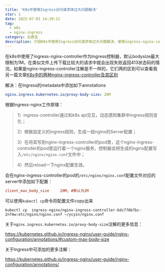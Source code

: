 ```yaml
---
title: 'K8s中使用Ingress访问请求体过大问题解决'
star: 1
date: 2022-07-01 14:29:11
tag:
  - k8s
  - nginx-ingress
category: 云原生
description: 介绍K8s中使用Ingress访问请求体过大问题解决、使用ingress-nginx-controller
---
```


在k8s中使用了ingress-nginx-controller作为Ingress控制器，默认bodysize最大限制为1M，在类似文件上传下载比较大的请求中就会出现失败返回413状态码的情况。如果是nginx-ingress-controller注解是不一样的，它们两的区别可以查看我另一篇文章[K8s中的两种nginx-ingress-controller及其区别](nginx-ingress-controller-and-ingress-nginx-controller-timeout-error)

<!-- more -->

解决：在Ingress的metadata中添加如下annotations

```yaml
nginx.ingress.kubernetes.io/proxy-body-size: 20M
```

根据Ingress-nginx工作原理：

> 1）ingress-controller通过和k8s api交互，动态感知集群中ingress规则变化；
>
> 2）根据自定义的ingress规则，生成一段nginx的Server配置；
>
> 3）在将其写到nginx-ingress-controller的pod里，这个nginx-ingress-controller的pod里运行着一个nginx服务，控制器会把生成的nginx配置写入`/etc/nginx/nginx.conf`文件中；
>
> 4）然后reload一下nginx配置生效。

会在nginx-ingress-controller的pod的`/etc/nginx/nginx.conf`配置文件对应的server中添加如下配置：

```ini
client_max_body_size     20M; #默认为1M
```

可以使用`kubectl cp`命令将配置文件copy出来

```shell
kubectl cp  ingress-nginx/nginx-ingress-controller-6dc776b7bc-2nfmw:etc/nginx/nginx.conf ~/ycyin/nginx.conf
```

关于`nginx.ingress.kubernetes.io/proxy-body-size`注解的更多信息：

<https://kubernetes.github.io/ingress-nginx/user-guide/nginx-configuration/annotations/#custom-max-body-size>

关于Ingress中可添加的更多注解：

<https://kubernetes.github.io/ingress-nginx/user-guide/nginx-configuration/annotations/>